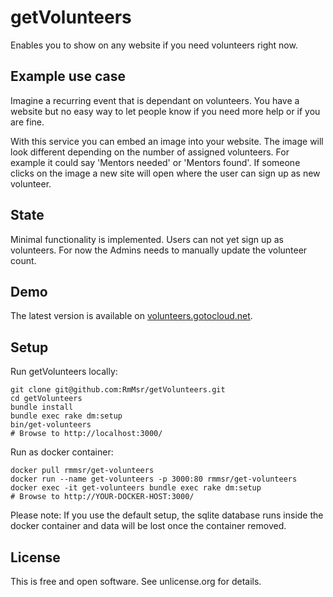 getVolunteers
=============

Enables you to show on any website if you need volunteers right now.

Example use case
----------------

Imagine a recurring event that is dependant on volunteers. You have a website 
but no easy way to let people know if you need more help or if you are fine.

With this service you can embed an image into your website. The image will 
look different depending on the number of assigned volunteers. For example 
it could say 'Mentors needed' or 'Mentors found'. If someone clicks on the 
image a new site will open where the user can sign up as new volunteer.

State
-----

Minimal functionality is implemented. Users can not yet sign up as volunteers.
For now the Admins needs to manually update the volunteer count.

Demo
----

The latest version is available on 
[volunteers.gotocloud.net](http://volunteers.gotocloud.net/test).

Setup
-----

Run getVolunteers locally:

    git clone git@github.com:RmMsr/getVolunteers.git
    cd getVolunteers
    bundle install
    bundle exec rake dm:setup
    bin/get-volunteers
    # Browse to http://localhost:3000/

Run as docker container:

    docker pull rmmsr/get-volunteers
    docker run --name get-volunteers -p 3000:80 rmmsr/get-volunteers
    docker exec -it get-volunteers bundle exec rake dm:setup
    # Browse to http://YOUR-DOCKER-HOST:3000/

Please note: If you use the default setup, the sqlite database runs inside the 
docker container and data will be lost once the container removed.

License
-------

This is free and open software. See unlicense.org for details.
